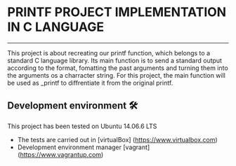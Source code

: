 # PRINTF PROJECT IMPLEMENTATION IN C LANGUAGE
---
This project is about recreating our printf function, which belongs to a standard C language library. Its main function is to send a standard output according to the format, fomatting the past arguments and turning them into the arguments os a charracter string. For this project, the main function will be used as _printf to diffrentiate it from the original printf.

## Development environment 🛠️
This project has been tested on Ubuntu 14.06.6 LTS

* The tests are carried out in [virtualBox] (https://www.virtualbox.com) 
* Development environment manager [vagrant] (https://www.vagrantup.com)



